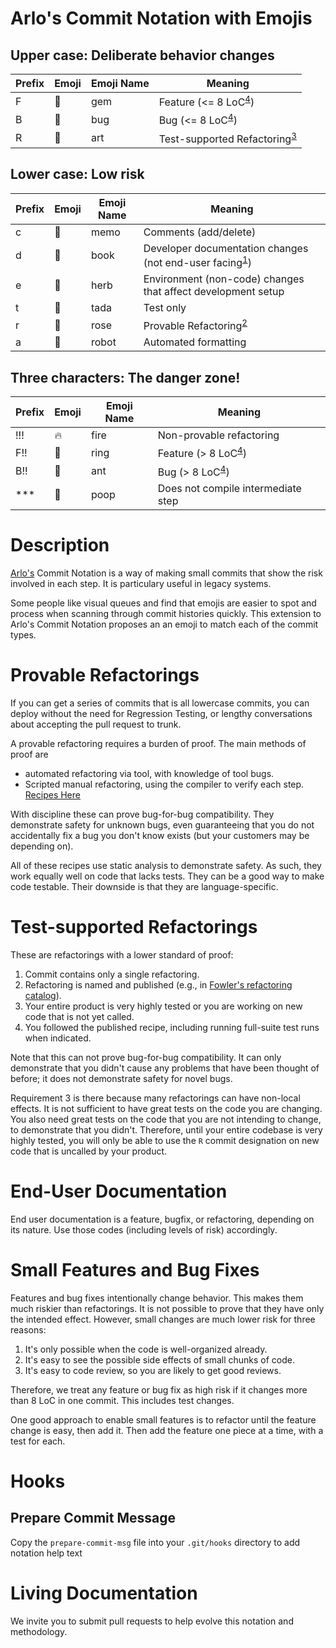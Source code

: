 # Arlo's Commit Notation with Emojis

## Upper case: Deliberate behavior changes

| Prefix  | Emoji | Emoji Name | Meaning                                                   |
| ------- | ----- | ---------- | --------------------------------------------------------- |
| F       | :gem: | gem        | Feature (<= 8 LoC<sup>[4]</sup>)                          |
| B       | :bug: | bug        | Bug (<= 8 LoC<sup>[4]</sup>)                              |
| R       | :art: | art        | Test-supported Refactoring<sup>[3]</sup>                  |

## Lower case: Low risk

| Prefix  | Emoji   | Emoji Name | Meaning                                                             |
| ------- | ------- | ---------- | ------------------------------------------------------------------- |
| c       | :memo:  | memo       | Comments (add/delete)                                               |
| d       | :book:  | book       | Developer documentation changes (not end-user facing<sup>[1]</sup>) |
| e       | :herb:  | herb       | Environment (non-code) changes that affect development setup        |
| t       | :tada:  | tada       | Test only                                                           |
| r       | :rose:  | rose       | Provable Refactoring<sup>[2]</sup>                                  |
| a       | :robot: | robot      | Automated formatting                                                |

## Three characters: The danger zone!

| Prefix  | Emoji  | Emoji Name | Meaning                                                   |
| ------- | ------ | ---------- | --------------------------------------------------------- |
| !!!     | :fire: | fire       | Non-provable refactoring                                  |
| F!!     | :ring: | ring       | Feature (> 8 LoC<sup>[4]</sup>)                           |
| B!!     | :ant:  | ant        | Bug (> 8 LoC<sup>[4]</sup>)                               |
| ***     | :poop: | poop       | Does not compile intermediate step                        |

# Description

[Arlo's](https://twitter.com/arlobelshee) Commit Notation is a way of making small commits that show the risk involved in each step. It is particulary useful in legacy systems. 

Some people like visual queues and find that emojis are easier to spot and process when scanning through commit histories quickly. This extension to Arlo's Commit Notation proposes an an emoji to match each of the commit types.  

# Provable Refactorings
[2]:#provable-refactorings

If you can get a series of commits that is all lowercase commits, you can deploy without the need for Regression Testing, or lengthy conversations about accepting the pull request to trunk.

A provable refactoring requires a burden of proof. The main methods of proof are
* automated refactoring via tool, with knowledge of tool bugs.
* Scripted manual refactoring, using the compiler to verify each step. [Recipes Here](https://github.com/InnovatingTeams/provable-refactorings)

With discipline these can prove bug-for-bug compatibility. They demonstrate safety for unknown bugs, even guaranteeing that you do not accidentally fix a bug you don't know exists (but your customers may be depending on).

All of these recipes use static analysis to demonstrate safety. As such, they work equally well on code that lacks tests. They can be a good way to make code testable. Their downside is that they are language-specific.

# Test-supported Refactorings
[3]:#test-supported-refactorings

These are refactorings with a lower standard of proof:
1. Commit contains only a single refactoring.
2. Refactoring is named and published (e.g., in [Fowler's refactoring catalog](https://refactoring.com/catalog/)).
3. Your entire product is very highly tested or you are working on new code that is not yet called.
4. You followed the published recipe, including running full-suite test runs when indicated.

Note that this can not prove bug-for-bug compatibility. It can only demonstrate that you didn't cause any problems that have been thought of before; it does not demonstrate safety for novel bugs.

Requirement 3 is there because many refactorings can have non-local effects. It is not sufficient to have great tests on the code you are changing. You also need great tests on the code that you are not intending to change, to demonstrate that you didn't. Therefore, until your entire codebase is very highly tested, you will only be able to use the `R` commit designation on new code that is uncalled by your product.

# End-User Documentation
[1]:#end-user-documentation

End user documentation is a feature, bugfix, or refactoring, depending on its nature. Use those codes (including levels of risk) accordingly.

# Small Features and Bug Fixes
[4]:#small-features-and-bug-fixes

Features and bug fixes intentionally change behavior. This makes them much riskier than refactorings. It is not possible to prove that they have only the intended effect. However, small changes are much lower risk for three reasons:

1. It's only possible when the code is well-organized already.
2. It's easy to see the possible side effects of small chunks of code.
3. It's easy to code review, so you are likely to get good reviews.

Therefore, we treat any feature or bug fix as high risk if it changes more than 8 LoC in one commit. This includes test changes.

One good approach to enable small features is to refactor until the feature change is easy, then add it. Then add the feature one piece at a time, with a test for each.

# Hooks

## Prepare Commit Message
Copy the `prepare-commit-msg` file into your `.git/hooks` directory to add notation help text

# Living Documentation

We invite you to submit pull requests to help evolve this notation and methodology.
